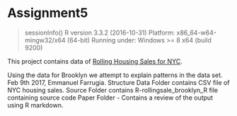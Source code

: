 # Assignment5

> sessionInfo()
R version 3.3.2 (2016-10-31)
Platform: x86_64-w64-mingw32/x64 (64-bit)
Running under: Windows >= 8 x64 (build 9200)

This project contains data of [Rolling Housing Sales for NYC](http://www1.nyc.gov/home/search/index.page?search-terms=Rolling+sales+update).

Using the data for Brooklyn we attempt to explain patterns in the data set.
Feb 9th 2017, Emmanuel Farrugia.
Structure
Data Folder contains CSV file of NYC housing sales.
Source Folder contains R-rollingsale_brooklyn_R file containing source code
Paper Folder - Contains a review of the output using R markdown.
